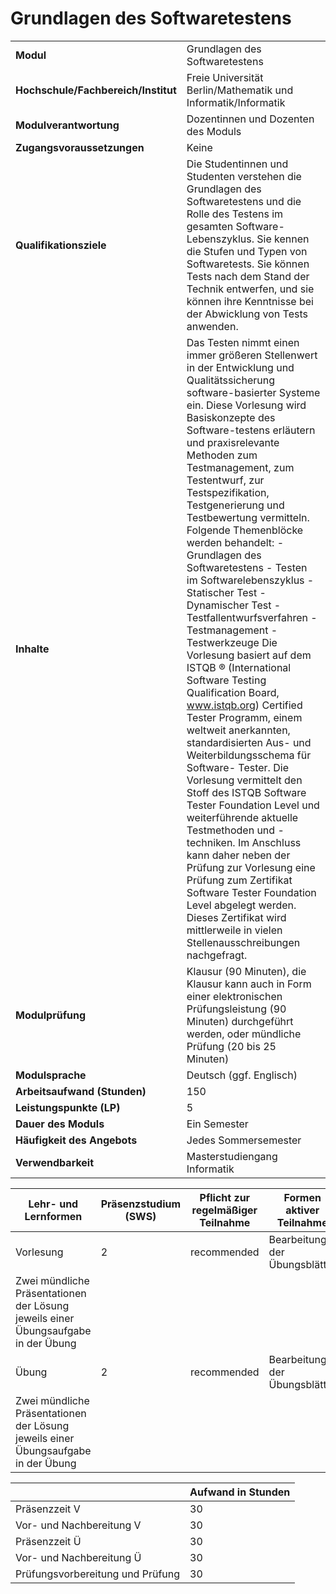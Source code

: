 # Grundlagen des Softwaretestens
|                                    |   |
|------------------------------------|---|
|**Modul**                           | Grundlagen des Softwaretestens |
|**Hochschule/Fachbereich/Institut** | Freie Universität Berlin/Mathematik und Informatik/Informatik |
|**Modulverantwortung**              | Dozentinnen und Dozenten des Moduls |
|**Zugangsvoraussetzungen**          | Keine |
|**Qualifikationsziele**             | Die Studentinnen und Studenten verstehen die Grundlagen des Softwaretestens und die Rolle des Testens im gesamten Software-Lebenszyklus. Sie kennen die Stufen und Typen von Softwaretests. Sie können Tests nach dem Stand der Technik entwerfen, und sie können ihre Kenntnisse bei der Abwicklung von Tests anwenden. |
|**Inhalte**                         | Das Testen nimmt einen immer größeren Stellenwert in der Entwicklung und Qualitätssicherung software-basierter Systeme ein. Diese Vorlesung wird Basiskonzepte des Software-testens erläutern und praxisrelevante Methoden zum Testmanagement, zum Testentwurf, zur Testspezifikation, Testgenerierung und Testbewertung vermitteln. Folgende Themenblöcke werden behandelt: - Grundlagen des Softwaretestens - Testen im Softwarelebenszyklus - Statischer Test - Dynamischer Test - Testfallentwurfsverfahren - Testmanagement - Testwerkzeuge Die Vorlesung basiert auf dem ISTQB ® (International Software Testing Qualification Board, www.istqb.org) Certified Tester Programm, einem weltweit anerkannten, standardisierten Aus- und Weiterbildungsschema für Software- Tester. Die Vorlesung vermittelt den Stoff des ISTQB Software Tester Foundation Level und weiterführende aktuelle Testmethoden und -techniken. Im Anschluss kann daher neben der Prüfung zur Vorlesung eine Prüfung zum Zertifikat Software Tester Foundation Level abgelegt werden. Dieses Zertifikat wird mittlerweile in vielen Stellenausschreibungen nachgefragt. |
|**Modulprüfung**                    | Klausur (90 Minuten), die Klausur kann auch in Form einer elektronischen Prüfungsleistung (90 Minuten) durchgeführt werden, oder mündliche Prüfung (20 bis 25 Minuten) |
|**Modulsprache**                    | Deutsch (ggf. Englisch) |
|**Arbeitsaufwand (Stunden)**        | 150 |
|**Leistungspunkte (LP)**            | 5 |
|**Dauer des Moduls**                | Ein Semester |
|**Häufigkeit des Angebots**         | Jedes Sommersemester |
|**Verwendbarkeit**                  | Masterstudiengang Informatik |

| Lehr- und Lernformen | Präsenzstudium <br> (SWS) | Pflicht zur regelmäßiger Teilnahme | Formen aktiver Teilnahme |
| ---------------------|---------------------------|------------------------------------|------------------------- |
| Vorlesung            | 2                         | recommended                        | Bearbeitung der Übungsblätter
Zwei mündliche Präsentationen der Lösung jeweils einer Übungsaufgabe in der Übung |
| Übung                | 2                         | recommended                        | Bearbeitung der Übungsblätter
Zwei mündliche Präsentationen der Lösung jeweils einer Übungsaufgabe in der Übung |

|   | Aufwand in Stunden |
| - |--------------------|
| Präsenzzeit V                            | 30    |
| Vor- und Nachbereitung V                 | 30    |
| Präsenzzeit Ü                            | 30    |
| Vor- und Nachbereitung Ü                 | 30    |
| Prüfungsvorbereitung und Prüfung         | 30    |
